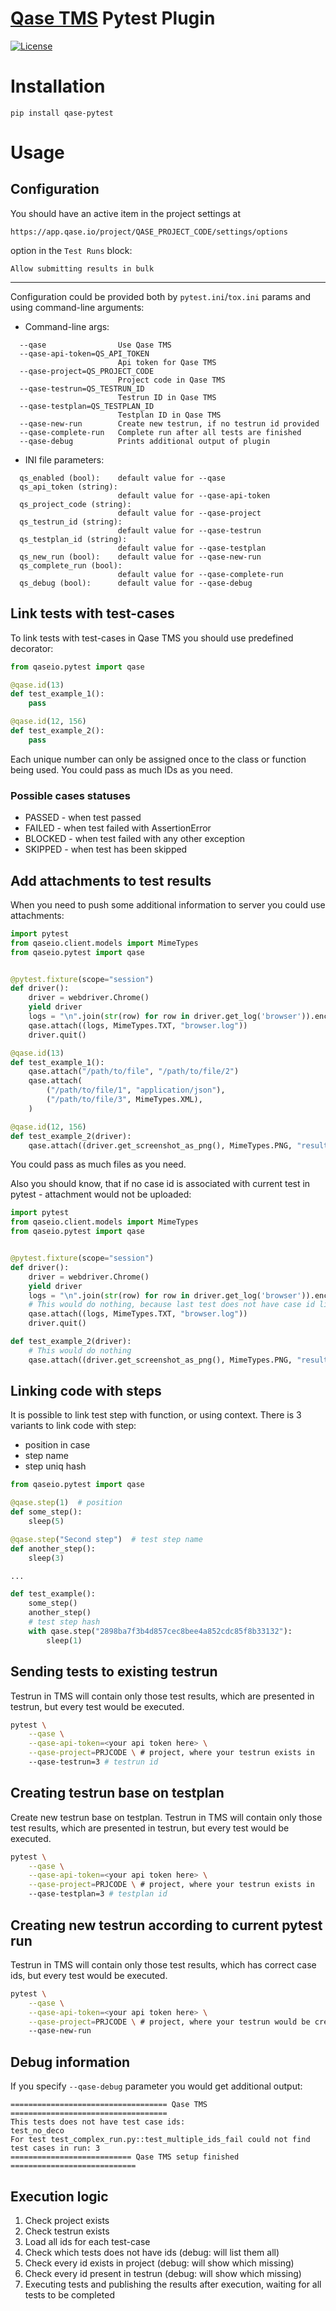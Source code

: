 # [Qase TMS](https://qase.io) Pytest Plugin

[![License](https://lxgaming.github.io/badges/License-Apache%202.0-blue.svg)](https://www.apache.org/licenses/LICENSE-2.0)

# Installation

```
pip install qase-pytest
```

# Usage

## Configuration

You should have an active item in the project settings at
```
https://app.qase.io/project/QASE_PROJECT_CODE/settings/options
```
option in the `Test Runs` block:
```
Allow submitting results in bulk
```
---
Configuration could be provided both by `pytest.ini`/`tox.ini` params
and using command-line arguments:

* Command-line args:
```
  --qase                Use Qase TMS
  --qase-api-token=QS_API_TOKEN
                        Api token for Qase TMS
  --qase-project=QS_PROJECT_CODE
                        Project code in Qase TMS
  --qase-testrun=QS_TESTRUN_ID
                        Testrun ID in Qase TMS
  --qase-testplan=QS_TESTPLAN_ID
                        Testplan ID in Qase TMS
  --qase-new-run        Create new testrun, if no testrun id provided
  --qase-complete-run   Complete run after all tests are finished
  --qase-debug          Prints additional output of plugin
```

* INI file parameters:

```
  qs_enabled (bool):    default value for --qase
  qs_api_token (string):
                        default value for --qase-api-token
  qs_project_code (string):
                        default value for --qase-project
  qs_testrun_id (string):
                        default value for --qase-testrun
  qs_testplan_id (string):
                        default value for --qase-testplan
  qs_new_run (bool):    default value for --qase-new-run
  qs_complete_run (bool):
                        default value for --qase-complete-run
  qs_debug (bool):      default value for --qase-debug
```

## Link tests with test-cases

To link tests with test-cases in Qase TMS you should use predefined decorator:

```python
from qaseio.pytest import qase

@qase.id(13)
def test_example_1():
    pass

@qase.id(12, 156)
def test_example_2():
    pass
```

Each unique number can only be assigned once to the class or function being used. You could pass as much IDs as you need.

### Possible cases statuses

- PASSED - when test passed
- FAILED - when test failed with AssertionError
- BLOCKED - when test failed with any other exception
- SKIPPED - when test has been skipped

## Add attachments to test results

When you need to push some additional information to server you could use
attachments:

```python
import pytest
from qaseio.client.models import MimeTypes
from qaseio.pytest import qase


@pytest.fixture(scope="session")
def driver():
    driver = webdriver.Chrome()
    yield driver
    logs = "\n".join(str(row) for row in driver.get_log('browser')).encode('utf-8')
    qase.attach((logs, MimeTypes.TXT, "browser.log"))
    driver.quit()

@qase.id(13)
def test_example_1():
    qase.attach("/path/to/file", "/path/to/file/2")
    qase.attach(
        ("/path/to/file/1", "application/json"),
        ("/path/to/file/3", MimeTypes.XML),
    )

@qase.id(12, 156)
def test_example_2(driver):
    qase.attach((driver.get_screenshot_as_png(), MimeTypes.PNG, "result.png"))
```

You could pass as much files as you need.

Also you should know, that if no case id is associated with current test in
pytest - attachment would not be uploaded:

```python
import pytest
from qaseio.client.models import MimeTypes
from qaseio.pytest import qase


@pytest.fixture(scope="session")
def driver():
    driver = webdriver.Chrome()
    yield driver
    logs = "\n".join(str(row) for row in driver.get_log('browser')).encode('utf-8')
    # This would do nothing, because last test does not have case id link
    qase.attach((logs, MimeTypes.TXT, "browser.log"))
    driver.quit()

def test_example_2(driver):
    # This would do nothing
    qase.attach((driver.get_screenshot_as_png(), MimeTypes.PNG, "result.png"))
```

## Linking code with steps

It is possible to link test step with function, or using context.
There is 3 variants to link code with step:
- position in case
- step name
- step uniq hash

```python
from qaseio.pytest import qase

@qase.step(1)  # position
def some_step():
    sleep(5)

@qase.step("Second step")  # test step name
def another_step():
    sleep(3)

...

def test_example():
    some_step()
    another_step()
    # test step hash
    with qase.step("2898ba7f3b4d857cec8bee4a852cdc85f8b33132"):
        sleep(1)
```

## Sending tests to existing testrun

Testrun in TMS will contain only those test results, which are presented in testrun,
but every test would be executed.

```bash
pytest \
    --qase \
    --qase-api-token=<your api token here> \
    --qase-project=PRJCODE \ # project, where your testrun exists in
    --qase-testrun=3 # testrun id
```

## Creating testrun base on testplan

Create new testrun base on testplan. Testrun in TMS will contain only those
test results, which are presented in testrun, but every test would be executed.

```bash
pytest \
    --qase \
    --qase-api-token=<your api token here> \
    --qase-project=PRJCODE \ # project, where your testrun exists in
    --qase-testplan=3 # testplan id
```

## Creating new testrun according to current pytest run

Testrun in TMS will contain only those test results, which has correct case ids,
but every test would be executed.

```bash
pytest \
    --qase \
    --qase-api-token=<your api token here> \
    --qase-project=PRJCODE \ # project, where your testrun would be created
    --qase-new-run
```

## Debug information
If you specify `--qase-debug` parameter you would get additional output:

```
=================================== Qase TMS ===================================
This tests does not have test case ids:
test_no_deco
For test test_complex_run.py::test_multiple_ids_fail could not find test cases in run: 3
=========================== Qase TMS setup finished ============================
```

## Execution logic

1. Check project exists
2. Check testrun exists
3. Load all ids for each test-case
4. Check which tests does not have ids (debug: will list them all)
5. Check every id exists in project (debug: will show which missing)
6. Check every id present in testrun (debug: will show which missing)
7. Executing tests and publishing the results after execution, waiting for all tests to be completed
